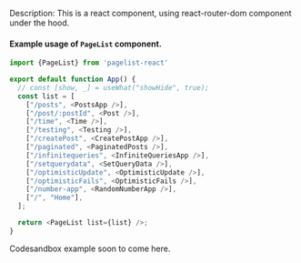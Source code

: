 Description: This is a react component, using react-router-dom component under the hood.

#### Example usage of `PageList` component.

```js
import {PageList} from 'pagelist-react'

export default function App() {
  // const [show, _] = useWhat("showHide", true);
  const list = [
    ["/posts", <PostsApp />],
    ["/post/:postId", <Post />],
    ["/time", <Time />],
    ["/testing", <Testing />],
    ["/createPost", <CreatePostApp />],
    ["/paginated", <PaginatedPosts />],
    ["/infinitequeries", <InfiniteQueriesApp />],
    ["/setquerydata", <SetQueryData />],
    ["/optimisticUpdate", <OptimisticUpdate />],
    ["/optimisticFails", <OptimisticFails />],
    ["/number-app", <RandomNumberApp />],
    ["/", "Home"],
  ];

  return <PageList list={list} />;
}
```

Codesandbox example soon to come here.